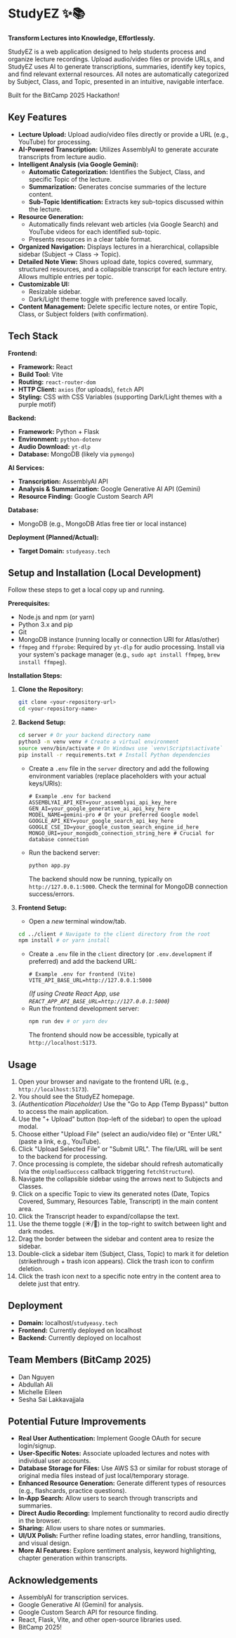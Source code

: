 # StudyEZ ✨📚

**Transform Lectures into Knowledge, Effortlessly.**

StudyEZ is a web application designed to help students process and organize lecture recordings. Upload audio/video files or provide URLs, and StudyEZ uses AI to generate transcriptions, summaries, identify key topics, and find relevant external resources. All notes are automatically categorized by Subject, Class, and Topic, presented in an intuitive, navigable interface.

Built for the BitCamp 2025 Hackathon!

## Key Features

*   **Lecture Upload:** Upload audio/video files directly or provide a URL (e.g., YouTube) for processing.
*   **AI-Powered Transcription:** Utilizes AssemblyAI to generate accurate transcripts from lecture audio.
*   **Intelligent Analysis (via Google Gemini):**
    *   **Automatic Categorization:** Identifies the Subject, Class, and specific Topic of the lecture.
    *   **Summarization:** Generates concise summaries of the lecture content.
    *   **Sub-Topic Identification:** Extracts key sub-topics discussed within the lecture.
*   **Resource Generation:**
    *   Automatically finds relevant web articles (via Google Search) and YouTube videos for each identified sub-topic.
    *   Presents resources in a clear table format.
*   **Organized Navigation:** Displays lectures in a hierarchical, collapsible sidebar (Subject -> Class -> Topic).
*   **Detailed Note View:** Shows upload date, topics covered, summary, structured resources, and a collapsible transcript for each lecture entry. Allows multiple entries per topic.
*   **Customizable UI:**
    *   Resizable sidebar.
    *   Dark/Light theme toggle with preference saved locally.
*   **Content Management:** Delete specific lecture notes, or entire Topic, Class, or Subject folders (with confirmation).

## Tech Stack

**Frontend:**

*   **Framework:** React
*   **Build Tool:** Vite
*   **Routing:** `react-router-dom`
*   **HTTP Client:** `axios` (for uploads), `fetch` API
*   **Styling:** CSS with CSS Variables (supporting Dark/Light themes with a purple motif)

**Backend:**

*   **Framework:** Python + Flask
*   **Environment:** `python-dotenv`
*   **Audio Download:** `yt-dlp`
*   **Database:** MongoDB (likely via `pymongo`)

**AI Services:**

*   **Transcription:** AssemblyAI API
*   **Analysis & Summarization:** Google Generative AI API (Gemini)
*   **Resource Finding:** Google Custom Search API

**Database:**

*   MongoDB (e.g., MongoDB Atlas free tier or local instance)

**Deployment (Planned/Actual):**

*   **Target Domain:** `studyeasy.tech`

## Setup and Installation (Local Development)

Follow these steps to get a local copy up and running.

**Prerequisites:**

*   Node.js and npm (or yarn)
*   Python 3.x and pip
*   Git
*   MongoDB instance (running locally or connection URI for Atlas/other)
*   `ffmpeg` and `ffprobe`: Required by `yt-dlp` for audio processing. Install via your system's package manager (e.g., `sudo apt install ffmpeg`, `brew install ffmpeg`).

**Installation Steps:**

1.  **Clone the Repository:**
    ```bash
    git clone <your-repository-url>
    cd <your-repository-name>
    ```

2.  **Backend Setup:**
    ```bash
    cd server # Or your backend directory name
    python3 -m venv venv # Create a virtual environment
    source venv/bin/activate # On Windows use `venv\Scripts\activate`
    pip install -r requirements.txt # Install Python dependencies
    ```
    *   Create a `.env` file in the `server` directory and add the following environment variables (replace placeholders with your actual keys/URIs):
        ```dotenv
        # Example .env for backend
        ASSEMBLYAI_API_KEY=your_assemblyai_api_key_here
        GEN_AI=your_google_generative_ai_api_key_here
        MODEL_NAME=gemini-pro # Or your preferred Google model
        GOOGLE_API_KEY=your_google_search_api_key_here
        GOOGLE_CSE_ID=your_google_custom_search_engine_id_here
        MONGO_URI=your_mongodb_connection_string_here # Crucial for database connection
        ```
    *   Run the backend server:
        ```bash
        python app.py
        ```
        The backend should now be running, typically on `http://127.0.0.1:5000`. Check the terminal for MongoDB connection success/errors.

3.  **Frontend Setup:**
    *   Open a *new* terminal window/tab.
    ```bash
    cd ../client # Navigate to the client directory from the root
    npm install # or yarn install
    ```
    *   Create a `.env` file in the `client` directory (or `.env.development` if preferred) and add the backend URL:
        ```dotenv
        # Example .env for frontend (Vite)
        VITE_API_BASE_URL=http://127.0.0.1:5000
        ```
        *(If using Create React App, use `REACT_APP_API_BASE_URL=http://127.0.0.1:5000`)*
    *   Run the frontend development server:
        ```bash
        npm run dev # or yarn dev
        ```
        The frontend should now be accessible, typically at `http://localhost:5173`.

## Usage

1.  Open your browser and navigate to the frontend URL (e.g., `http://localhost:5173`).
2.  You should see the StudyEZ homepage.
3.  *(Authentication Placeholder)* Use the "Go to App (Temp Bypass)" button to access the main application.
4.  Use the "+ Upload" button (top-left of the sidebar) to open the upload modal.
5.  Choose either "Upload File" (select an audio/video file) or "Enter URL" (paste a link, e.g., YouTube).
6.  Click "Upload Selected File" or "Submit URL". The file/URL will be sent to the backend for processing.
7.  Once processing is complete, the sidebar should refresh automatically (via the `onUploadSuccess` callback triggering `fetchStructure`).
8.  Navigate the collapsible sidebar using the arrows next to Subjects and Classes.
9.  Click on a specific Topic to view its generated notes (Date, Topics Covered, Summary, Resources Table, Transcript) in the main content area.
10. Click the Transcript header to expand/collapse the text.
11. Use the theme toggle (☀️/🌙) in the top-right to switch between light and dark modes.
12. Drag the border between the sidebar and content area to resize the sidebar.
13. Double-click a sidebar item (Subject, Class, Topic) to mark it for deletion (strikethrough + trash icon appears). Click the trash icon to confirm deletion.
14. Click the trash icon next to a specific note entry in the content area to delete just that entry.

## Deployment

*   **Domain:** localhost/`studyeasy.tech`
*   **Frontend:** Currently deployed on localhost
*   **Backend:** Currently deployed on localhost

## Team Members (BitCamp 2025)

*   Dan Nguyen
*   Abdullah Ali
*   Michelle Eileen
*   Sesha Sai Lakkavajjala

## Potential Future Improvements

*   **Real User Authentication:** Implement Google OAuth for secure login/signup.
*   **User-Specific Notes:** Associate uploaded lectures and notes with individual user accounts.
*   **Database Storage for Files:** Use AWS S3 or similar for robust storage of original media files instead of just local/temporary storage.
*   **Enhanced Resource Generation:** Generate different types of resources (e.g., flashcards, practice questions).
*   **In-App Search:** Allow users to search through transcripts and summaries.
*   **Direct Audio Recording:** Implement functionality to record audio directly in the browser.
*   **Sharing:** Allow users to share notes or summaries.
*   **UI/UX Polish:** Further refine loading states, error handling, transitions, and visual design.
*   **More AI Features:** Explore sentiment analysis, keyword highlighting, chapter generation within transcripts.

## Acknowledgements

*   AssemblyAI for transcription services.
*   Google Generative AI (Gemini) for analysis.
*   Google Custom Search API for resource finding.
*   React, Flask, Vite, and other open-source libraries used.
*   BitCamp 2025!
